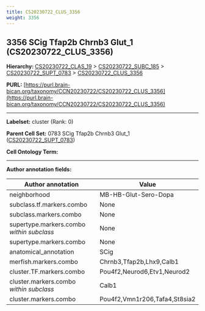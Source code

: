 ```yaml
---
title: CS20230722_CLUS_3356
weight: 3356
---
```

## 3356 SCig Tfap2b Chrnb3 Glut_1 (CS20230722_CLUS_3356)
<b>Hierarchy: </b>
[CS20230722_CLAS_19](../CS20230722_CLAS_19) >
[CS20230722_SUBC_185](../CS20230722_SUBC_185) >
[CS20230722_SUPT_0783](../CS20230722_SUPT_0783) >
[CS20230722_CLUS_3356](../CS20230722_CLUS_3356)

**PURL:** [https://purl.brain-bican.org/taxonomy/CCN20230722/CS20230722_CLUS_3356](https://purl.brain-bican.org/taxonomy/CCN20230722/CS20230722_CLUS_3356)

---


**Labelset:** cluster (Rank: 0)

**Parent Cell Set:** 0783 SCig Tfap2b Chrnb3 Glut_1 ([CS20230722_SUPT_0783](../CS20230722_SUPT_0783))



**Cell Ontology Term:** 

[MARKER GENES.]: #


---

[TRANSFERRED ANNOTATIONS.]: #


[AUTHOR ANNOTATION FIELDS.]: #


**Author annotation fields:**

| Author annotation | Value |
|-------------------|-------|
|neighborhood|MB-HB-Glut-Sero-Dopa|
|subclass.tf.markers.combo|None|
|subclass.markers.combo|None|
|supertype.markers.combo _within subclass_|None|
|supertype.markers.combo|None|
|anatomical_annotation|SCig|
|merfish.markers.combo|Chrnb3,Tfap2b,Lhx9,Calb1|
|cluster.TF.markers.combo|Pou4f2,Neurod6,Etv1,Neurod2|
|cluster.markers.combo _within subclass_|Calb1|
|cluster.markers.combo|Pou4f2,Vmn1r206,Tafa4,St8sia2|
